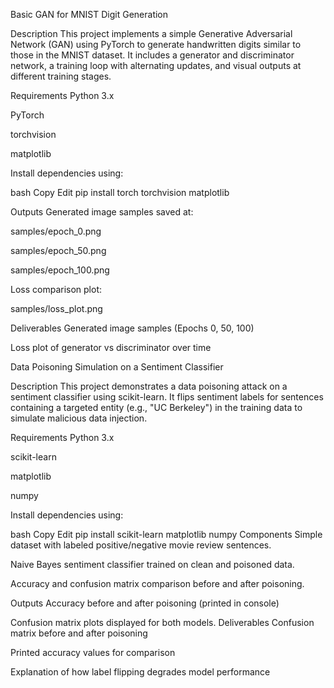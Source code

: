 

Basic GAN for MNIST Digit Generation

 Description
This project implements a simple Generative Adversarial Network (GAN) using PyTorch to generate handwritten digits similar to those in the MNIST dataset. It includes a generator and discriminator network, a training loop with alternating updates, and visual outputs at different training stages.

 Requirements
Python 3.x

PyTorch

torchvision

matplotlib

Install dependencies using:

bash
Copy
Edit
pip install torch torchvision matplotlib

 Outputs
Generated image samples saved at:

samples/epoch_0.png

samples/epoch_50.png

samples/epoch_100.png

Loss comparison plot:

samples/loss_plot.png


 Deliverables
 Generated image samples (Epochs 0, 50, 100)

Loss plot of generator vs discriminator over time

 
Data Poisoning Simulation on a Sentiment Classifier

 Description
This project demonstrates a data poisoning attack on a sentiment classifier using scikit-learn. It flips sentiment labels for sentences containing a targeted entity (e.g., "UC Berkeley") in the training data to simulate malicious data injection.

 Requirements
Python 3.x

scikit-learn

matplotlib

numpy

Install dependencies using:

bash
Copy
Edit
pip install scikit-learn matplotlib numpy
 Components
Simple dataset with labeled positive/negative movie review sentences.

Naive Bayes sentiment classifier trained on clean and poisoned data.

Accuracy and confusion matrix comparison before and after poisoning.

 Outputs
Accuracy before and after poisoning (printed in console)

Confusion matrix plots displayed for both models.
 Deliverables
 Confusion matrix before and after poisoning

 Printed accuracy values for comparison

 Explanation of how label flipping degrades model performance
